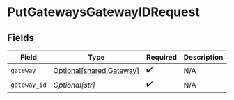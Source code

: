 # PutGatewaysGatewayIDRequest


## Fields

| Field                                                          | Type                                                           | Required                                                       | Description                                                    |
| -------------------------------------------------------------- | -------------------------------------------------------------- | -------------------------------------------------------------- | -------------------------------------------------------------- |
| `gateway`                                                      | [Optional[shared.Gateway]](undefined/models/shared/gateway.md) | :heavy_check_mark:                                             | N/A                                                            |
| `gateway_id`                                                   | *Optional[str]*                                                | :heavy_check_mark:                                             | N/A                                                            |